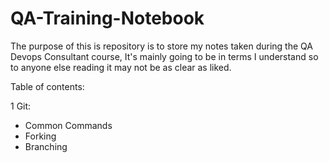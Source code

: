 # QA-Training-Notebook

The purpose of this is repository is to store my notes taken during the QA Devops Consultant course, It's mainly going to be in terms I understand so to anyone else reading it may not be as clear as liked.

Table of contents:

1 Git:
- Common Commands
- Forking
- Branching
